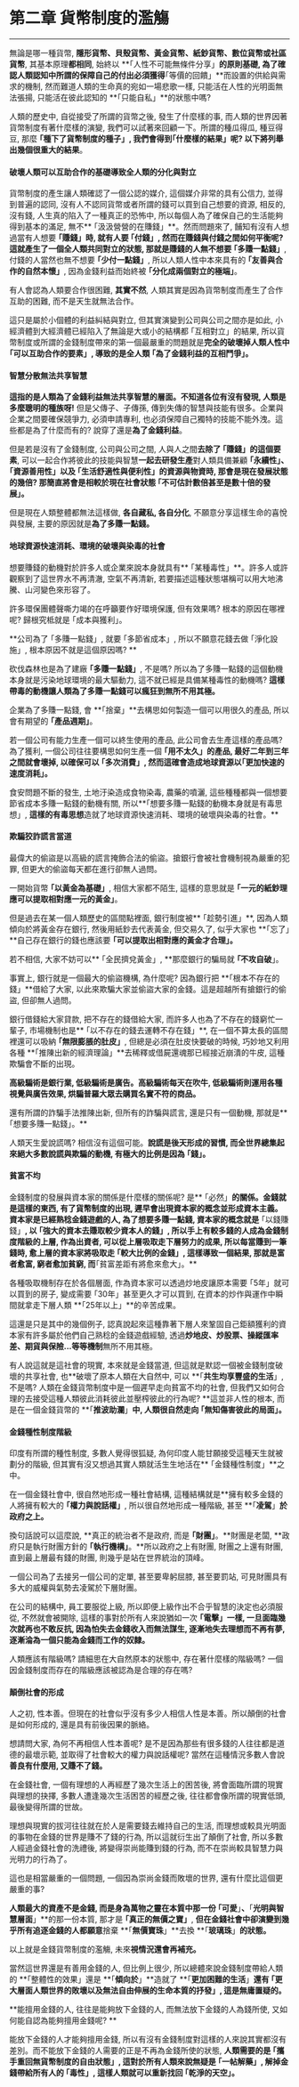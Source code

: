 # 第二章 貨幣制度的濫觴

---

無論是哪一種貨幣, **隱形貨幣、貝殼貨幣、黃金貨幣、紙鈔貨幣、數位貨幣或社區貨幣**, 其基本原理**都相同**, 始終以 **｢人性不可能無條件分享」**的原則基礎, 為了確認人類認知中所謂的保障自己的付出必須獲得**｢等價的回饋」**而設置的供給與需求的機制, 然而難道人類的生命真的宛如一場悲歌一樣, 只能活在人性的光明面無法張揚, 只能活在彼此認知的 **｢只能自私」**的狀態中嗎?

人類的歷史中, 自從接受了所謂的貨幣之後, 發生了什麼樣的事, 而人類的世界因著貨幣制度有著什麼樣的演變, 我們可以試著來回顧一下。所謂的種瓜得瓜, 種豆得豆, 那麼 **｢種下了貨幣制度的種子」, 我們會得到｢什麼樣的結果」呢? 以下將列舉出幾個很重大的結果**。

#### 破壞人類可以互助合作的基礎導致全人類的分化與對立

貨幣制度的產生讓人類確認了一個公認的媒介, 這個媒介非常的具有公信力, 並得到普遍的認同, 沒有人不認同貨幣或者所謂的錢可以買到自己想要的資源, 相反的, 沒有錢, 人生真的陷入了一種真正的恐怖中, 所以每個人為了確保自己的生活能夠得到基本的滿足, 無不** ｢汲汲營營的在賺錢」**。然而問題來了, 餔知有沒有人想過當有人想要 **｢賺錢」**時, 就有人要 **｢付錢」**, 然而在賺錢與付錢之間如何平衡呢? 這就產生了一個全人類共同對立的狀態, 那就是賺錢的人無不想要** ｢多賺一點錢」**, 付錢的人當然也無不想要 **｢少付一點錢」**, 所以人類人性中本來具有的 **｢友善與合作的自然本懷」**, 因為金錢利益而始終被 **｢分化成兩個對立的極端」**。

有人會認為人類要合作很困難, **其實不然**, 人類其實是因為貨幣制度而產生了合作互助的困難, 而不是天生就無法合作。

這只是屬於小個體的利益糾結與對立, 但其實演變到公司與公司之間亦是如此, 小經濟體到大經濟體已經陷入了無論是大或小的結構都 ｢互相對立」的結果, 所以貨幣制度或所謂的金錢制度帶來的第一個最嚴重的問題就是**完全的破壞掉人類人性中 **｢**可以互助合作的要素**」**, 導致的是全人類 **｢**為了金錢利益的互相鬥爭**」**。**

#### 智慧分散無法共享智慧

**這指的是人類為了金錢利益無法共享智慧的層面。**不知道各位有沒有發現, 人類是**多麼聰明的種族呀!** 但是父傳子、子傳孫, 傳到失傳的智慧與技能有很多。企業與企業之間要確保競爭力, 必須申請專利, 也必須保障自己獨特的技能不能外洩。這些都是為了什麼而有的? 說穿了還是**為了金錢利益**。

但是若是沒有了金錢制度, 公司與公司之間, 人與人之間**去除了 ｢賺錢」的這個要素**, 可以一起合作將彼此的技能與智慧**一起去研發生產**對人類具備兼顧 **｢永續性」、 ｢資源善用性」以及 ｢生活舒適性與便利性」**的資源與物資時, 那會是現在發展狀態的幾倍? 那**簡直將會是相較於現在社會狀態 ｢不可估計數倍甚至是數十倍的發展」。**

但是現在人類整體都無法這樣做, **各自藏私, 各自分化**, 不願意分享這樣生命的喜悅與發展, 主要的原因就是**為了多賺一點錢。**

#### 地球資源快速消耗、環境的破壞與染毒的社會

想要賺錢的動機對於許多人或企業來說本身就具有** ｢某種毒性」**。許多人或許觀察到了這世界水不再清澈, 空氣不再清新, 若要描述這種狀態堪稱可以用大地沸騰、山河變色來形容了。

許多環保團體聲嘶力竭的在呼籲要作好環境保護, 但有效果嗎? 根本的原因在哪裡呢? 歸根究柢就是 ｢成本與獲利」。

**公司為了 ｢多賺一點錢」, 就要 ｢多節省成本」, 所以不願意花錢去做 ｢淨化設施」, 根本原因不就是這個原因嗎? **

砍伐森林也是為了建廠 **｢多賺一點錢」**, 不是嗎? 所以為了多賺一點錢的這個動機本身就是污染地球環境的最大驅動力, 這不就已經是具備某種毒性的動機嗎? **這樣帶毒的動機讓人類為了多賺一點錢可以瘋狂到無所不用其極。**

企業為了多賺一點錢, 會 **｢捨棄」**去構思如何製造一個可以用很久的產品, 所以會有期望的 **｢產品週期」**。

若一個公司有能力生產一個可以終生使用的產品, 此公司會去生產這樣的產品嗎? 為了獲利, 一個公司往往要構思如何生產一個 **｢用不太久」**的產品, 最好二年到三年之間就會壞掉, 以確保可以 **｢多次消費」**, 然而這確會造成地球資源以**｢更加快速的速度消耗」。**

食安問題不斷的發生, 土地汙染造成食物染毒, 農藥的噴灑, 這些種種都與一個想要節省成本多賺一點錢的動機有關, 所以**｢想要多賺一點錢的動機本身就是有毒思想」, **這樣的有毒思想**造就了地球資源快速消耗、環境的破壞與染毒的社會。**

#### 欺騙狡詐謊言當道

最偉大的偷盜是以高級的謊言掩飾合法的偷盜。搶銀行會被社會機制視為嚴重的犯罪, 但更大的偷盜每天都在進行卻無人過問。

一開始貨幣 **｢以黃金為基礎」**, 相信大家都不陌生, 這樣的意思就是 **｢一元的紙鈔理應可以提取相對應一元的黃金」**。

但是過去在某一個人類歷史的區間點裡面, 銀行制度被** ｢趁勢引進」**, 因為人類傾向於將黃金存在銀行, 然後用紙鈔去代表黃金, 但交易久了, 似乎大家也 **｢忘了」**自己存在銀行的錢也應該要 **｢可以提取出相對應的黃金才合理」。**

若不相信, 大家不妨可以** ｢全民擠兌黃金」, **那麼銀行的騙局就 **｢不攻自破**」。

事實上, 銀行就是一個最大的偷盜機構, 為什麼呢? 因為銀行把 **｢根本不存在的錢」**借給了大家, 以此來欺騙大家並偷盜大家的金錢。這是超越所有搶銀行的偷盜, 但卻無人過問。

銀行借錢給大家貸款, 把不存在的錢借給大家, 而許多人也為了不存在的錢窮忙一輩子, 市場機制也是** ｢以不存在的錢去運轉不存在錢」**, 在一個不算太長的區間裡還可以吸納 **｢無限膨脹的肚皮」**, 但總是必須在肚皮快要破的時候, 巧妙地又利用各種 **｢推陳出新的經濟理論」**去稀釋或借屍還魂那已經接近崩潰的牛皮, 這種欺騙會不斷的出現。

**高級騙術是銀行業, 低級騙術是廣告。高級騙術每天在吹牛, 低級騙術則運用各種視覺與廣告效果, 烘騙普羅大眾去購買名實不符的商品。**

還有所謂的詐騙手法推陳出新, 但所有的詐騙與謊言, 還是只有一個動機, 那就是** ｢想要多賺一點錢」。**

人類天生愛說謊嗎? 相信沒有這個可能。**說謊是後天形成的習慣, 而全世界總集起來絕大多數說謊與欺騙的動機, 有極大的比例是因為 **｢**錢**」**。**

#### 貧富不均

金錢制度的發展與資本家的關係是什麼樣的關係呢? 是** ｢必然」**的關係。金錢就是這樣的東西, 有了貨幣制度的出現, 遲早會出現資本家的概念並形成資本主義。資本家是已經熟稔金錢遊戲的人, 為了想要多賺一點錢, 資本家的概念就是** ｢以錢賺錢」**, 以 **｢強大的資本去賺取較少資本人的錢」**, 所以手上有較多錢的人成為金錢制度階級的上層, 作為出資者, 可以從上層吸取走下層努力的成果, 所以每當賺到一筆錢時, 愈上層的資本家將吸取走 **｢較大比例的金錢」**, 這樣導致一個結果, 那就是富者愈富, 窮者愈加貧窮, 而**｢貧富差距有將愈來愈大」。**

各種吸取機制存在於各個層面, 作為資本家可以透過炒地皮讓原本需要 ｢5年」就可以買到的房子, 變成需要 ｢30年」甚至更久才可以買到, 在資本的炒作與運作中瞬間就拿走下層人類 **｢25年以上」**的辛苦成果。

這還是只是其中的幾個例子, 認真說起來這種靠著下層人來鞏固自己鉅額獲利的資本家有許多屬於他們自己熟稔的金錢遊戲經驗, 透過**炒地皮、炒股票、操縱匯率差、期貨與保險...等等機制**無所不用其極。

有人說這就是這社會的現實, 本來就是金錢當道, 但這就是默認一個被金錢制度破壞的共享社會, 也**破壞了原本人類在大自然中, 可以 **｢**共生均享豐盛的生活**」, 不是嗎? 人類在金錢貨幣制度中是一個遲早走向貧富不均的社會, 但我們又如何合理的去接受這種人類彼此消耗彼此並壓榨彼此的行為呢? **這並非人性的根本, 而是在一個金錢貨幣的 **｢**推波助瀾**」**中, 人類很自然走向 **｢**無知傷害彼此的局面**」**。**

#### 金錢種性制度階級

印度有所謂的種性制度, 多數人覺得很狐疑, 為何印度人能甘願接受這種天生就被劃分的階級, 但其實有沒又想過其實人類就活生生地活在** ｢金錢種性制度」**之中。

在一個金錢社會中, 很自然地形成一種社會結構, 這種結構就是**擁有較多金錢的人將擁有較大的 **｢**權力與說話權**」**, 所以很自然地形成一種階級, 甚至 **｢**凌駕**」**於政府之上。**

換句話說可以這麼說, **真正的統治者不是政府, 而是 **｢**財團**」**。**財團是老闆, **政府只是執行財團方針的 **｢**執行機構**」**。**所以政府之上有財團, 財團之上還有財團, 直到最上層最有錢的財團, 則幾乎是站在世界統治的頂峰。

一個公司為了去接另一個公司的定單, 甚至要卑躬屈膝, 甚至要罰站, 可見財團具有多大的威權與氣勢去凌駕於下層財團。

在公司的結構中, 員工要服從上級, 所以即便上級作出不合乎智慧的決定也必須服從, 不然就會被開除, 這樣的事對於所有人來說猶如一次 **｢電擊」**一樣, 一旦面臨幾次就再也不敢反抗, 因為**怕失去金錢收入而無法謀生, 逐漸地失去理想而不再有夢, 逐漸淪為一個只能為金錢而工作的奴隸。**

人類應該有階級嗎? 請細思在大自然原本的狀態中, 存在著什麼樣的階級嗎? 一個因金錢制度而存在的階級應該被認為是合理的存在嗎?

#### 顛倒社會的形成

人之初, 性本善。但現在的社會似乎沒有多少人相信人性是本善。所以顛倒的社會是如何形成的, 還是具有前後因果的脈絡。

想請問大家, 為何不再相信人性本善呢? 是不是因為那些有很多錢的人往往都是道德的最壞示範, 並取得了社會較大的權力與說話權呢? 當然在這種情況多數人會說**善良有什麼用, 又賺不了錢。**

在金錢社會, 一個有理想的人再經歷了幾次生活上的困苦後, 將會面臨所謂的現實與理想的抉擇, 多數人遭逢幾次生活困苦的經歷之後, 往往都會像所謂的現實低頭, 最後變得所謂的世故。

理想與現實的拔河往往就在於人是需要錢去維持自己的生活, 而理想或較具光明面的事物在金錢的世界是賺不了錢的行為, 所以這就衍生出了顛倒了社會, 所以多數人經過金錢社會的洗禮後, 將變得崇尚能賺到錢的行為, 而不在崇尚較具智慧力與光明力的行為了。

這也是相當嚴重的一個問題, 一個因為崇尚金錢而敗壞的世界, 還有什麼比這個更嚴重的事?

**人類最大的資產不是金錢, 而是身為萬物之靈在本質中那一份 ｢可愛**」**、**｢**光明與智慧層面**」**的那一份本質, 那才是 **｢**真正的無價之寶**」**, **但在金錢社會中卻演變到幾乎所有追逐金錢的人都願意**捨棄 **｢**無價寶珠**」**去換 **｢**玻璃珠**」**的狀態。**

以上就是金錢貨幣制度的濫觴, 未來**視情況還會再補充。**

當然這世界還是有善用金錢的人, 但比例上很少, 所以總體來說金錢制度帶給人類的 **｢整體性的效果」還是 **｢**傾向於**」**造就了 **｢**更加困難的生活**」**還有 **｢**更大層面人類世界的敗壞以及無法自由伸展的生命本質的抒發**」**, 這是無庸置疑的。**

**能擅用金錢的人, 往往是能夠放下金錢的人, 而無法放下金錢的人為錢所使, 又如何能自認為能夠擅用金錢呢? **

能放下金錢的人才能夠擅用金錢, 所以有沒有金錢制度對這樣的人來說其實都沒有差別。而不能放下金錢的人需要的正是不再為金錢所使的狀態, **人類需要的是 **｢**攜手重回無貨幣制度的自由狀態**」**, 這對於所有人類來說無疑是 **｢**一帖解藥**」**, 解掉金錢帶給所有人的 **｢**毒性**」**, 這樣人類就可以重新找回 **｢**乾淨的天空**」**。**

